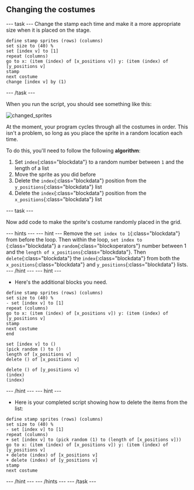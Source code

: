 ## Changing the costumes

--- task ---
Change the stamp each time and make it a more appropriate size when it is placed on the stage.

```blocks
define stamp sprites (rows) (columns)
set size to (40) %
set [index v] to [1]
repeat (columns)
go to x: (item (index) of [x_positions v]) y: (item (index) of [y_positions v]
stamp
next costume
change [index v] by (1)
```
--- /task ---

When you run the script, you should see something like this:

![changed_sprites](images/changed_sprites.png)
	
At the moment, your program cycles through all the costumes in order. This isn't a problem, so long as you place the sprite in a random location each time.

To do this, you'll need to follow the following **algorithm**:
  1. Set `index`{:class="blockdata"} to a random number between `1` and the length of a list
  2. Move the sprite as you did before
  3. Delete the `index`{:class="blockdata"} position from the `y_positions`{:class="blockdata"} list
  4. Delete the `index`{:class="blockdata"} position from the `x_positions`{:class="blockdata"} list
  
--- task ---

Now add code to make the sprite's costume randomly placed in the grid.

--- hints --- --- hint ---
Remove the `set index to 1`{:class="blockdata"} from before the loop. Then within the loop, `set index to `{:class="blockdata"} a `random`{:class="blockoperators"} number between 1 and the `length of x_positions`{:class="blockdata"}.
Then `delete`{:class="blockdata"} the `index`{:class="blockdata"} from both the `x_positions`{:class="blockdata"} and `y_positions`{:class="blockdata"} lists.
--- /hint --- --- hint ---

- Here's the additional blocks you need.
```blocks
define stamp sprites (rows) (columns)
set size to (40) %
- set [index v] to [1]
repeat (columns)
go to x: (item (index) of [x_positions v]) y: (item (index) of [y_positions v]
stamp
next costume
end

set [index v] to ()
(pick random () to ()
length of [x_positions v]
delete () of [x_positions v]

delete () of [y_positions v]
(index)
(index)
```
--- /hint --- --- hint ---

- Here is your completed script showing how to delete the items from the list:

```blocks
define stamp sprites (rows) (columns)
set size to (40) %
- set [index v] to [1]
repeat (columns)
+ set [index v] to (pick random (1) to (length of [x_positions v]))
go to x: (item (index) of [x_positions v]) y: (item (index) of [y_positions v]
+ delete (index) of [x_positions v]
+ delete (index) of [y_positions v]
stamp
next costume
```
--- /hint --- --- /hints ---
--- /task ---
